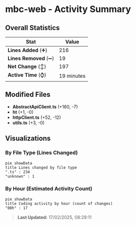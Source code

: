 # mbc-web - Activity Summary 

## Overall Statistics

| Stat                   | Value                                                             |
| ---------------------- | ----------------------------------------------------------------- |
| **Lines Added** (➕)   | 216                                          |
| **Lines Removed** (➖) | 19                                        |
| **Net Change** (↕)    | 197                |
| **Active Time** (⌚)   | 19 minutes |


## Modified Files
- **AbstractApiClient.ts** (+160, -7)
- **ht** (+1, -0)
- **httpClient.ts** (+52, -12)
- **utils.ts** (+3, -0)

## Visualizations

### By File Type (Lines Changed)

```mermaid
pie showData
title Lines changed by file type
".ts" : 234
"unknown" : 1
```

### By Hour (Estimated Activity Count)

```mermaid
pie showData
title Coding activity by hour (count of changes)
"08h" : 17
```


> **Last Updated:** 17/02/2025, 08:29:11
